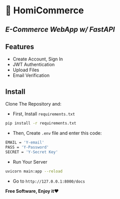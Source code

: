 # 🛒 HomiCommerce
## _E-Commerce WebApp w/ FastAPI_


## Features

- Create Account, Sign In
- JWT Authentication
- Upload Files
- Email Verification

## Install

Clone The Repository and:
- First, Install `requirements.txt`
```sh
pip install -r requirements.txt
```
- Then, Create `.env` file and enter this code:
```sh
EMAIL = 'Y-email'
PASS = 'Y-Password'
SECRET = 'Y-Secret Key'
```
- Run Your Server
```sh
uvicorn main:app --reload
```
- Go to `http://127.0.0.1:8000/docs`

**Free Software, Enjoy it❤️**

